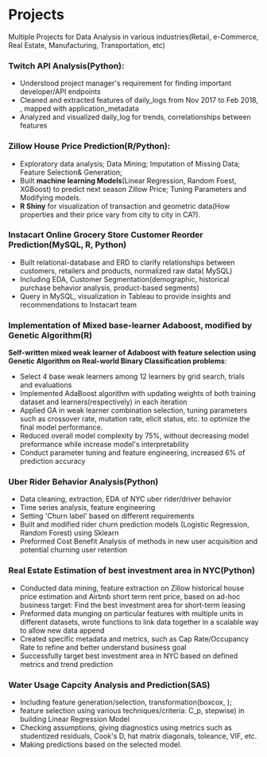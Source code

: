 # Projects
Multiple Projects for Data Analysis in various industries(Retail, e-Commerce, Real Estate, Manufacturing, Transportation, etc)
### Twitch API Analysis(Python):
- Understood project manager's requirement for finding important developer/API endpoints
- Cleaned and extracted features of daily_logs from Nov 2017 to Feb 2018, , mapped with application_metadata
- Analyzed and visualized daily_log for trends, correlationships between features

### Zillow House Price Prediction(R/Python):
- Exploratory data analysis; Data Mining; Imputation of Missing Data; Feature Selection& Generation; 
- Built **machine learning Models**(Linear Regression, Random Foest, XGBoost) to predict next season Zillow Price; Tuning Parameters and Modifying models.
- **R Shiny** for visualization of transaction and geometric data(How properties and their price vary from city to city in CA?).

### Instacart Online Grocery Store Customer Reorder Prediction(MySQL, R, Python)
- Built relational-database and ERD to clarify relationships between customers, retailers and products, normalized raw data( MySQL)
- Including EDA, Customer Segmentation(demographic, historical purchase behavior analysis, product-based segments) 
- Query in MySQL, visualization in Tableau to provide insights and recommendations to Instacart team

### Implementation of Mixed base-learner Adaboost, modified by Genetic Algorithm(R)
**Self-written mixed weak learner of Adaboost with feature selection using Genetic Algorithm on Real-world Binary Classification problems**:
- Select 4 base weak learners among 12 learners by grid search, trials and evaluations
- Implemented AdaBoost algorithm with updating weights of both training dataset and learners(respectively) in each iteration
- Applied GA in weak learner combination selection, tuning parameters such as crossover rate, mutation rate, elicit status, etc. to optimize the final model performance.
- Reduced overall model complexity by 75%, without decreasing model preformance while increase model's interpretability
- Conduct parameter tuning and feature engineering, increased 6% of prediction accuracy

### Uber Rider Behavior Analysis(Python)
- Data cleaning, extraction, EDA of NYC uber rider/driver behavior
- Time series analysis, feature engineering
- Setting 'Churn label' based on different requirements
- Built and modified rider churn prediction models (Logistic Regression, Random Forest) using Sklearn
- Preformed Cost Benefit Analysis of methods in new user acquisition and potential churning user retention

### Real Estate Estimation of best investment area in NYC(Python)
-	Conducted data mining, feature extraction on Zillow historical house price estimation and Airbnb short term rent price, based on ad-hoc business target: Find the best investment area for short-term leasing
-	Preformed data munging on particular features with multiple units in different datasets, wrote functions to link data together in a scalable way to allow new data append
-	Created specific metadata and metrics, such as Cap Rate/Occupancy Rate to refine and better understand business goal
-	Successfully target best investment area in NYC based on defined metrics and trend prediction 


### Water Usage Capcity Analysis and Prediction(SAS)
- Including feature generation/selection, transformation(boxcox, ); 
- feature selection using various techniques/criteria: C_p, stepwise) in building Linear Regression Model
- Checking assumptions, giving diagnostics using metrics such as studentized residuals, Cook's D, hat matrix diagonals, toleance, VIF, etc.
- Making predictions based on the selected model.

